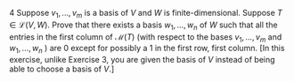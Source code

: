 4 Suppose $v_{1}, \ldots, v_{m}$ is a basis of $V$ and $W$ is finite-dimensional. Suppose $T \in \mathcal{L}(V, W)$. Prove that there exists a basis $w_{1}, \ldots, w_{n}$ of $W$ such that all the entries in the first column of $\mathcal{M}(T)$ (with respect to the bases $v_{1}, \ldots, v_{m}$ and $w_{1}, \ldots, w_{n}$ ) are 0 except for possibly a 1 in the first row, first column.
[In this exercise, unlike Exercise 3, you are given the basis of $V$ instead of being able to choose a basis of $V$.]
